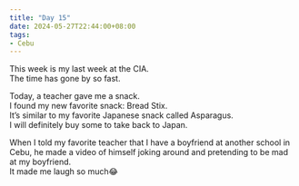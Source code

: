 ```yaml
---
title: "Day 15"
date: 2024-05-27T22:44:00+08:00
tags:
- Cebu
---
```


This week is my last week at the CIA.  
The time has gone by so fast.

Today, a teacher gave me a snack.  
I found my new favorite snack: Bread Stix.  
It’s similar to my favorite Japanese snack called Asparagus.  
I will definitely buy some to take back to Japan.

When I told my favorite teacher that I have a boyfriend at another school in Cebu, he made a video of himself joking around and pretending to be mad at my boyfriend.    
It made me laugh so much😂